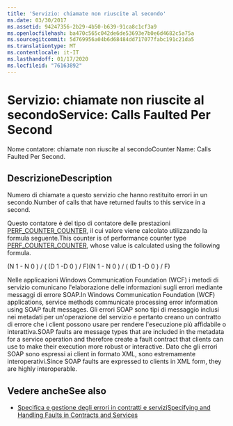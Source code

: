 ```yaml
---
title: 'Servizio: chiamate non riuscite al secondo'
ms.date: 03/30/2017
ms.assetid: 94247356-2b29-4b50-b639-91ca8c1cf3a9
ms.openlocfilehash: ba470c565c042de6de53693e7b0e6d4682c5a75a
ms.sourcegitcommit: 5d769956a04b6d68484dd717077fabc191c21da5
ms.translationtype: MT
ms.contentlocale: it-IT
ms.lasthandoff: 01/17/2020
ms.locfileid: "76163892"
---
```

# <a name="service-calls-faulted-per-second"></a><span data-ttu-id="543f3-102">Servizio: chiamate non riuscite al secondo</span><span class="sxs-lookup"><span data-stu-id="543f3-102">Service: Calls Faulted Per Second</span></span>
<span data-ttu-id="543f3-103">Nome contatore: chiamate non riuscite al secondo</span><span class="sxs-lookup"><span data-stu-id="543f3-103">Counter Name: Calls Faulted Per Second.</span></span>  
  
## <a name="description"></a><span data-ttu-id="543f3-104">Descrizione</span><span class="sxs-lookup"><span data-stu-id="543f3-104">Description</span></span>  
 <span data-ttu-id="543f3-105">Numero di chiamate a questo servizio che hanno restituito errori in un secondo.</span><span class="sxs-lookup"><span data-stu-id="543f3-105">Number of calls that have returned faults to this service in a second.</span></span>  
  
 <span data-ttu-id="543f3-106">Questo contatore è del tipo di contatore delle prestazioni [PERF_COUNTER_COUNTER](https://docs.microsoft.com/previous-versions/windows/it-pro/windows-server-2003/cc740048(v=ws.10)), il cui valore viene calcolato utilizzando la formula seguente.</span><span class="sxs-lookup"><span data-stu-id="543f3-106">This counter is of performance counter type [PERF_COUNTER_COUNTER](https://docs.microsoft.com/previous-versions/windows/it-pro/windows-server-2003/cc740048(v=ws.10)), whose value is calculated using the following formula.</span></span>  
  
 <span data-ttu-id="543f3-107">(N 1 - N 0 ) / ( (D 1 -D 0 ) / F)</span><span class="sxs-lookup"><span data-stu-id="543f3-107">(N 1 - N 0 ) / ( (D 1 -D 0 ) / F)</span></span>  
  
 <span data-ttu-id="543f3-108">Nelle applicazioni Windows Communication Foundation (WCF) i metodi di servizio comunicano l'elaborazione delle informazioni sugli errori mediante messaggi di errore SOAP.</span><span class="sxs-lookup"><span data-stu-id="543f3-108">In Windows Communication Foundation (WCF) applications, service methods communicate processing error information using SOAP fault messages.</span></span> <span data-ttu-id="543f3-109">Gli errori SOAP sono tipi di messaggio inclusi nei metadati per un'operazione del servizio e pertanto creano un contratto di errore che i client possono usare per rendere l'esecuzione più affidabile o interattiva.</span><span class="sxs-lookup"><span data-stu-id="543f3-109">SOAP faults are message types that are included in the metadata for a service operation and therefore create a fault contract that clients can use to make their execution more robust or interactive.</span></span> <span data-ttu-id="543f3-110">Dato che gli errori SOAP sono espressi ai client in formato XML, sono estremamente interoperativi.</span><span class="sxs-lookup"><span data-stu-id="543f3-110">Since SOAP faults are expressed to clients in XML form, they are highly interoperable.</span></span>  
  
## <a name="see-also"></a><span data-ttu-id="543f3-111">Vedere anche</span><span class="sxs-lookup"><span data-stu-id="543f3-111">See also</span></span>

- [<span data-ttu-id="543f3-112">Specifica e gestione degli errori in contratti e servizi</span><span class="sxs-lookup"><span data-stu-id="543f3-112">Specifying and Handling Faults in Contracts and Services</span></span>](../../specifying-and-handling-faults-in-contracts-and-services.md)
